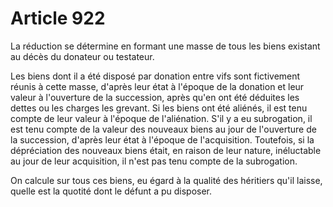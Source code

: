 # Article 922

La réduction se détermine en formant une masse de tous les biens existant au décès du donateur ou testateur.

Les biens dont il a été disposé par donation entre vifs sont fictivement réunis à cette masse, d'après leur état à l'époque de la donation et leur valeur à l'ouverture de la succession, après qu'en ont été déduites les dettes ou les charges les grevant. Si les biens ont été aliénés, il est tenu compte de leur valeur à l'époque de l'aliénation. S'il y a eu subrogation, il est tenu compte de la valeur des nouveaux biens au jour de l'ouverture de la succession, d'après leur état à l'époque de l'acquisition. Toutefois, si la dépréciation des nouveaux biens était, en raison de leur nature, inéluctable au jour de leur acquisition, il n'est pas tenu compte de la subrogation.

On calcule sur tous ces biens, eu égard à la qualité des héritiers qu'il laisse, quelle est la quotité dont le défunt a pu disposer.
